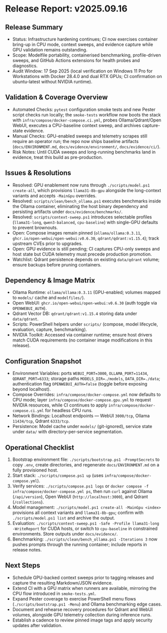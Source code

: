 # Release Report: v2025.09.16

## Release Summary
- Status: Infrastructure hardening continues; CI now exercises container bring-up in CPU mode, context sweeps, and evidence capture while GPU validation remains outstanding.
- Scope: Modelfile portability, containerised benchmarking, profile-driven sweeps, and GitHub Actions extensions for health probes and diagnostics.
- Audit Window: 17 Sep 2025 (local verification on Windows 11 Pro for Workstations with Docker 28.4.0 and dual RTX GPUs; CI confirmation on ubuntu-latest without NVIDIA runtime).

## Validation & Coverage Overview
- Automated Checks: `pytest` configuration smoke tests and new Pester script checks run locally; the `smoke-tests` workflow now boots the stack with `infra/compose/docker-compose.ci.yml`, probes Ollama/Qdrant/Open WebUI, executes a CPU-baseline context sweep, and archives capture-state evidence.
- Manual Checks: GPU-enabled sweeps and telemetry scrapes still require an operator run; the repo now ships baseline artifacts (`docs/ENVIRONMENT.md`, `docs/evidence/environment/`, `docs/evidence/ci/`).
- Risk Notes: Until CUDA sweeps and long-running benchmarks land in evidence, treat this build as pre-production.

## Issues & Resolutions
- Resolved: GPU enablement now runs through `./scripts/model.ps1 create-all`, which provisions `llama31-8b-gpu` alongside the long-context variants and accepts `-MainGpu` overrides.
- Resolved: `scripts/clean/bench_ollama.ps1` executes benchmarks inside the Ollama container, eliminating the host binary dependency and persisting artifacts under `docs/evidence/benchmarks/`.
- Resolved: `scripts/context-sweep.ps1` introduces selectable profiles (`llama31-long`, `qwen3-balanced`, `cpu-baseline`) with single-GPU defaults to prevent brownouts.
- Open: Compose images remain pinned (`ollama/ollama:0.3.11`, `ghcr.io/open-webui/open-webui:v0.6.30`, `qdrant/qdrant:v1.15.4`); track upstream CVEs prior to upgrades.
- Open: GPU evidence is still pending; CI captures CPU-only sweeps and host state but CUDA telemetry must precede production promotion.
- Watchlist: Qdrant persistence depends on existing `data/qdrant` volume; ensure backups before pruning containers.

## Dependency & Image Matrix
- Ollama Runtime: `ollama/ollama:0.3.11` (GPU-enabled; volumes mapped to `models/` cache and `modelfiles/`).
- Open WebUI: `ghcr.io/open-webui/open-webui:v0.6.30` (auth toggle via `OPENWEBUI_AUTH`).
- Qdrant Vector DB: `qdrant/qdrant:v1.15.4` storing data under `data/qdrant`.
- Scripts: PowerShell helpers under `scripts/` (compose, model lifecycle, evaluation, capture, benchmarking).
- NVIDIA Toolkit: Accessed via container runtime; ensure host drivers match CUDA requirements (no container image modifications in this release).

## Configuration Snapshot
- Environment Variables: ports `WEBUI_PORT=3000`, `OLLAMA_PORT=11434`, `QDRANT_PORT=6333`; storage paths `MODELS_DIR=./models`, `DATA_DIR=./data`; authentication flag `OPENWEBUI_AUTH=false` (toggle before exposing beyond localhost).
- Compose Overrides: `infra/compose/docker-compose.yml` now defaults to CPU mode; layer `infra/compose/docker-compose.gpu.yml` to request NVIDIA resources, while CI continues to apply `infra/compose/docker-compose.ci.yml` for headless CPU runs.
- Network Bindings: Localhost endpoints — WebUI `3000/tcp`, Ollama `11434/tcp`, Qdrant `6333/tcp`.
- Persistence: Model cache under `models/` (git-ignored), service state under `data/` with directory-per-service segmentation.

## Operational Checklist
1. Bootstrap environment file: `./scripts/bootstrap.ps1 -PromptSecrets` to copy `.env`, create directories, and regenerate `docs/ENVIRONMENT.md` on a fully provisioned host.
2. Start stack: `./scripts/compose.ps1 up` (uses `infra/compose/docker-compose.yml`).
3. Verify services: `./scripts/compose.ps1 logs` or `docker compose -f infra/compose/docker-compose.yml ps`, then run `curl` against Ollama (`/api/version`), Open WebUI (`http://localhost:3000`), and Qdrant (`/collections`).
4. Model management: `./scripts/model.ps1 create-all -MainGpu <index>` provisions all context variants and `llama31-8b-gpu`; confirm with `./scripts/model.ps1 list` and archive the output.
5. Evaluation: `./scripts/context-sweep.ps1 -Safe -Profile llama31-long -WriteReport` for CUDA hosts, or switch to `cpu-baseline` in constrained environments. Store outputs under `docs/evidence/`.
6. Benchmarking: `./scripts/clean/bench_ollama.ps1 -Iterations 3` now pushes prompts through the running container; include reports in release notes.

## Next Steps
- Schedule GPU-backed context sweeps prior to tagging releases and capture the resulting Markdown/JSON evidence.
- Extend CI with a GPU matrix when runners are available, mirroring the CPU flow introduced in `smoke-tests.yml`.
- Expand Pester coverage to exercise PowerShell menu flows (`./scripts/bootstrap.ps1 -Menu`) and Ollama benchmarking edge cases.
- Document and rehearse recovery procedures for Qdrant and WebUI volumes, alongside GPU telemetry collection during inference runs.
- Establish a cadence to review pinned image tags and apply security updates after validation.